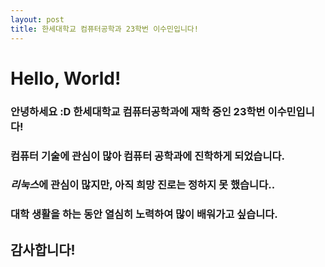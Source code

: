 ```yaml
---
layout: post
title: 한세대학교 컴퓨터공학과 23학번 이수민입니다!
---
```

# Hello, World!

 ### 안녕하세요 :D 한세대학교 컴퓨터공학과에 재학 중인 23학번  **이수민**입니다!  
 ### 컴퓨터 기술에 관심이 많아 컴퓨터 공학과에 진학하게 되었습니다.  
 ### *리눅스*에 관심이 많지만, 아직 희망 진로는 정하지 못 했습니다..  
 ### 대학 생활을 하는 동안 열심히 노력하여 많이 배워가고 싶습니다.<br/> 
 ## 감사합니다!
